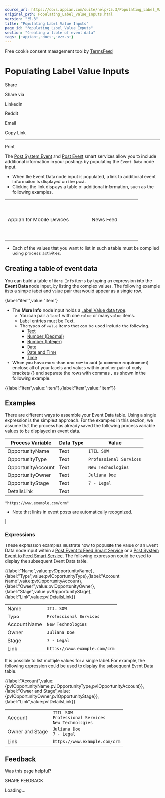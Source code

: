 ```yaml
---
source_url: https://docs.appian.com/suite/help/25.3/Populating_Label_Value_Inputs.html
original_path: Populating_Label_Value_Inputs.html
version: "25.3"
title: "Populating Label Value Inputs"
page_id: "Populating_Label_Value_Inputs"
section: "Creating a table of event data"
tags: ["appian","docs","v25.3"]
---
```



Free cookie consent management tool by [TermsFeed](https://www.termsfeed.com/)

# Populating Label Value Inputs

Share

Share via

LinkedIn

Reddit

Email

Copy Link

* * *

Print

The [Post System Event](Post_System_Event_to_Feed_Smart_Service.html) and [Post Event](Post_Event_to_Feed_Smart_Service.html) smart services allow you to include additional information in your postings by populating the `Event Data` node input.

-   When the Event Data node input is populated, a link to additional event information is displayed on the post.
-   Clicking the link displays a table of additional information, such as the following examples.

<table class="appianTable"><tbody><tr><td><p><br></p><center><p><a href="images/Event_data_a4m.png"><embed src="images/Event_data_a4m.png" title="fig:Appian for Mobile Devices" width="200"></a><br>Appian for Mobile Devices</p></center><p><br></p></td><td><p><br></p><center><p><a href="images/Event_data_table_example.png"><embed src="images/Event_data_table_example.png" title="fig:News Feed" width="200"></a><br>News Feed</p></center><p><br></p></td></tr></tbody></table>

-   Each of the values that you want to list in such a table must be compiled using process activities.

## Creating a table of event data

You can build a table of `More Info` items by typing an expression into the **Event Data** node input, by listing the complex values. The following example lists a simple label and value pair that would appear as a single row.

{label:"item",value:"item"}

-   The **More Info** node input holds a [Label Value data type](Appian_Data_Types.html#labelvalue).
    -   You can pair a `label` with one `value` or many `value` items.
    -   Label entries must be [Text](Appian_Data_Types.html#text).
    -   The types of `value` items that can be used include the following.
        -   [Text](Appian_Data_Types.html#text)
        -   [Number (Decimal)](Appian_Data_Types.html#number-decimal)
        -   [Number (Integer)](Appian_Data_Types.html#number-integer)
        -   [Date](Appian_Data_Types.html#date)
        -   [Date and Time](Appian_Data_Types.html#date-and-time)
        -   [Time](Appian_Data_Types.html#time)
-   When you have more than one row to add (a common requirement) enclose all of your labels and values within another pair of curly brackets {} and separate the rows with commas `,` as shown in the following example.

{{label:"item",value:"item"},{label:"item",value:"item"}}

## Examples

There are different ways to assemble your Event Data table. Using a single expression is the simplest approach. For the examples in this section, we assume that the process has already saved the following process variable values to be displayed as event data.

| Process Variable | Data Type | Value |
| --- | --- | --- |
| OpportunityName | Text | `ITIL SOW` |
| OpportunityType | Text | `Professional Services` |
| OpportunityAccount | Text | `New Technologies` |
| OpportunityOwner | Text | `Juliana Doe` |
| OpportunityStage | Text | `7 - Legal` |
| DetailsLink | Text |
`"https://www.example.com/crm"`

-   Note that links in event posts are automatically recognized.

 |

### Expressions

These expression examples illustrate how to populate the value of an Event Data node input within a [Post Event to Feed Smart Service](Post_Event_to_Feed_Smart_Service.html) or a [Post System Event to Feed Smart Service](Post_System_Event_to_Feed_Smart_Service.html). The following expression could be used to display the subsequent Event Data table.

{{label:"Name",value:pv!OpportunityName},{label:"Type",value:pv!OpportunityType},{label:"Account Name",value:pv!OpportunityAccount},{label:"Owner",value:pv!OpportunityOwner},{label:"Stage",value:pv!OpportunityStage},{label:"Link",value:pv!DetailsLink}}

<table class="appianTable"><tbody><tr><td>Name</td><td><code>ITIL SOW</code></td></tr><tr><td>Type</td><td><code>Professional Services</code></td></tr><tr><td>Account Name</td><td><code>New Technologies</code></td></tr><tr><td>Owner</td><td><code>Juliana Doe</code></td></tr><tr><td>Stage</td><td><code>7 - Legal</code></td></tr><tr><td>Link</td><td><code>https://www.example.com/crm</code></td></tr></tbody></table>

It is possible to list multiple values for a single label. For example, the following expression could be used to display the subsequent Event Data table.

{{label:"Account",value:{pv!OpportunityName,pv!OpportunityType,pv!OpportunityAccount}},{label:"Owner and Stage",value:{pv!OpportunityOwner,pv!OpportunityStage}},{label:"Link",value:pv!DetailsLink}}

<table class="appianTable"><tbody><tr><td>Account</td><td><code>ITIL SOW</code><br><code>Professional Services</code><br><code>New Technologies</code></td></tr><tr><td>Owner and Stage</td><td><code>Juliana Doe</code><br><code>7 - Legal</code></td></tr><tr><td>Link</td><td><code>https://www.example.com/crm</code></td></tr></tbody></table>

## Feedback

Was this page helpful?

SHARE FEEDBACK

Loading...